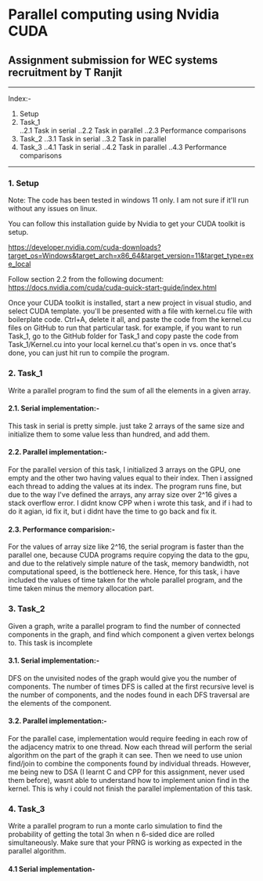 # Parallel computing using Nvidia CUDA
## Assignment submission for WEC systems recruitment by T Ranjit
--- 
Index:-
1. Setup
2. Task_1  
..2.1 Task in serial
..2.2 Task in parallel
..2.3 Performance comparisons
3. Task_2
..3.1 Task in serial
..3.2 Task in parallel
4. Task_3
..4.1 Task in serial
..4.2 Task in parallel
..4.3 Performance comparisons
---
### 1. Setup
Note: The code has been tested in windows 11 only. I am not sure if it'll run without any issues on linux.

You can follow this installation guide by Nvidia to get your CUDA toolkit is setup.

https://developer.nvidia.com/cuda-downloads?target_os=Windows&target_arch=x86_64&target_version=11&target_type=exe_local

Follow section 2.2 from the following document:
https://docs.nvidia.com/cuda/cuda-quick-start-guide/index.html


Once your CUDA toolkit is installed, start a new project in visual studio, and select CUDA template. you'll be presented with a file with kernel.cu file with boilerplate code. Ctrl+A, delete it all, and paste the code from the kernel.cu files on GitHub to run that particular task. for example, if you want to run Task_1, go to the GitHub folder for Task_1 and copy paste the code from Task_1/Kernel.cu into your local kernel.cu that's open in vs. 
once that's done, you can just hit run to compile the program.

### 2. Task_1
Write a parallel program to find the sum of all the elements in a given array.
#### 2.1. Serial implementation:-
This task in serial is pretty simple. just take 2 arrays of the same size and initialize them to some value less than hundred, and add them.
#### 2.2. Parallel implementation:-
For the parallel version of this task, I initialized 3 arrays on the GPU, one empty and the other two having values equal to their index. Then i assigned each thread to adding the values at its index. The program runs fine, but due to the way I've defined the arrays, any array size over 2^16 gives a stack overflow error. I didnt know CPP when i wrote this task, and if i had to do it agian, id fix it, but i didnt have the time to go back and fix it. 
#### 2.3. Performance comparision:-
For the values of array size like 2^16, the serial program is faster than the parallel one, because CUDA programs require copying the data to the gpu, and due to the relatively simple nature of the task, memory bandwidth, not computational speed, is the bottleneck here. Hence, for this task, i have included the values of time taken for the whole parallel program, and the time taken minus the memory allocation part.


### 3. Task_2
Given a graph, write a parallel program to find the number of connected components in the graph, and find which component a given vertex belongs to.
This task is incomplete
#### 3.1. Serial implementation:-
DFS on the unvisited nodes of the graph would give you the number of components. The number of times DFS is called at the first recursive level is the number of components, and the nodes found in each DFS traversal are the elements of the component.
#### 3.2. Parallel implementation:-
For the parallel case, implementation would require feeding in each row of the adjacency matrix to one thread. Now each thread will perform the serial algorithm on the part of the graph it can see. Then we need to use union find/join to combine the components found by individual threads. However, me being new to DSA (I learnt C and CPP for this assignment, never used them before), wasnt able to understand how to implement union find in the kernel. This is why i could not finish the parallel implementation of this task. 

### 4. Task_3
Write a parallel program to run a monte carlo simulation to find the probability of getting the total 3n when n 6-sided dice are rolled simultaneously. Make sure that your PRNG is working as expected in the parallel algorithm.
#### 4.1 Serial implementation-
